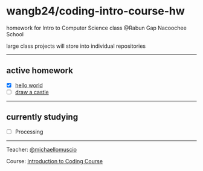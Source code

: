# wangb24/coding-intro-course-hw
homework for Intro to Computer Science class @Rabun Gap Nacoochee School

large class projects will store into individual repositories

---

## active homework

- [x] [hello world](./tri1/wk1/tr1-wk1-001/helloworld/helloworld.pde)
- [ ] [draw a castle](./tri1/wk1/tr1-wk1-002/castle/castle.pde)

---

## currently studying 

- [ ] Processing

---

Teacher: [@michaellomuscio](https://github.com/michaellomuscio)

Course: [Introduction to Coding Course](https://github.com/michaellomuscio/Introduction-to-Coding-Course)
